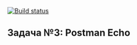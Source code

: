 [![Build status](https://ci.appveyor.com/api/projects/status/e8s9li0188v86d18/branch/main?svg=true)](https://ci.appveyor.com/project/KomarovaN/rest-postman-echo/branch/main)

## Задача №3: Postman Echo

